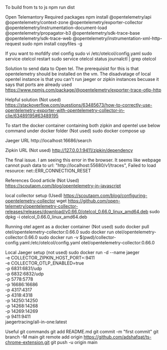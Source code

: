To build from ts to js
npm run dist


Open Telemantory Required packages
npm install @opentelemetry/api    @opentelemetry/context-zone    @opentelemetry/exporter-collector   @opentelemetry/instrumentation-document-load   @opentelemetry/propagator-b3 @opentelemetry/sdk-trace-base    @opentelemetry/sdk-trace-web @opentelemetry/instrumentation-xml-http-request
sudo npm install copyfiles -g

If you want to mofdify otel config
sudo vi /etc/otelcol/config.yaml
sudo service otelcol restart
sudo service otelcol status
journalctl | grep otelcol 

Solution to send data to Open tel. The prerequisist for this is that opentelemetry should be installed on the vm. The disadvatage of local opentel instance is that you can't run jaeger or zipkin instances becuase it says that ports are already used 
https://www.npmjs.com/package/@opentelemetry/exporter-trace-otlp-http

Helpful solution (Not used)
https://stackoverflow.com/questions/63485673/how-to-correctly-use-opentelemetry-exporter-with-opentelemetry-collector-in-clie/63489195#63489195

To start the docker container containing both zipkin and opentel use below command under docker folder (Not used)
sudo docker compose up

Jaeger URL
http://localhost:16686/search

Zipkin URL (Not used)
http://127.0.0.1:9411/zipkin/dependency

The final issue. I am seeing this error in the browser. It seems like webpage cannot push data to url: "http://localhost:55680/v1/traces",
Failed to load resource: net::ERR_CONNECTION_RESET



References
Good article (Not Used)
https://scoutapm.com/blog/opentelemetry-in-javascript

local collector setup (Used)
https://scoutapm.com/blog/configuring-opentelemetry-collector
wget https://github.com/open-telemetry/opentelemetry-collector-releases/releases/download/v0.66.0/otelcol_0.66.0_linux_amd64.deb
sudo dpkg -i otelcol_0.66.0_linux_amd64.deb 

Running otel agent as a docker container (Not used)
sudo docker pull otel/opentelemetry-collector:0.66.0
sudo docker run otel/opentelemetry-collector:0.66.0
sudo docker run -v $(pwd)/collector-config.yaml:/etc/otelcol/config.yaml otel/opentelemetry-collector:0.66.0



Local Jaeger setup (not used)
sudo docker run -d --name jaeger \
  -e COLLECTOR_ZIPKIN_HOST_PORT=:9411 \
  -e COLLECTOR_OTLP_ENABLED=true \
  -p 6831:6831/udp \
  -p 6832:6832/udp \
  -p 5778:5778 \
  -p 16686:16686 \
  -p 4317:4317 \
  -p 4318:4318 \
  -p 14250:14250 \
  -p 14268:14268 \
  -p 14269:14269 \
  -p 9411:9411 \
  jaegertracing/all-in-one:latest






Useful git commands
git add README.md
git commit -m "first commit"
git branch -M main
git remote add origin https://github.com/adshafqat/ts-chrome-extension.git
git push -u origin main
